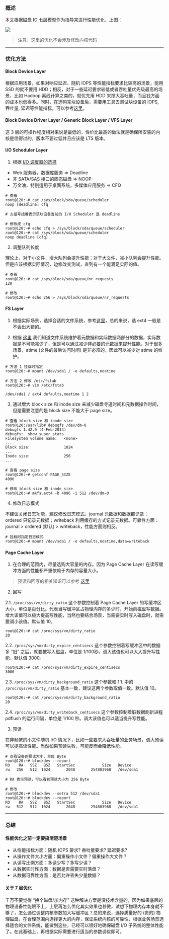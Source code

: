### 概述

本文根据磁盘 IO 七层模型作为指导来进行性能优化，上图：

![](https://raw.githubusercontent.com/hsxhr-10/picture/master/块设备分层图2.jpg)

> 注意，这里的优化不会涉及修改内核代码

---

### 优化方法

#### Block Device Layer

根据应用场景，如果对响应延迟、随机 IOPS 等性能指标要求比较高的场景，能用 SSD 的就不要用 HDD；相反，对于一些延迟要求较低或者吞吐量优先级最高的场景，比如  Hadoop 离线计算之类的，就优先用 HDD 来撑大吞吐量，而且钱方面的成本也低得多。同时，在选购完块设备后，需要用工具去测试块设备的 IOPS, 吞吐量, 延迟等性能指标，可以参考[这里](https://github.com/hsxhr-10/blog/blob/master/Linux/【磁盘%20IO】--%20性能测试(Block%20Device%20Layer).md)。

#### Block Device Driver Layer / Generic Block Layer / VFS Layer

这 3 层的可操作程度相对来说是最低的，性价比最高的做法就是确保所安装的内核是信得过的，版本不要过低并且应该是 LTS 版本。

#### I/O Scheduler Layer

1. 根据 [I/O 调度器的选择](https://github.com/hsxhr-10/blog/blob/master/Linux/【磁盘%20IO】--%20IO%20Scheduler%20Layer.md#io-调度器的选择)

- Web 服务器，数据库服务 => Deadline
- 非 SATA/SAS 接口的固态磁盘 => NOOP
- 万金油，特别适用于桌面系统，多媒体应用服务 => CFQ

```
# 查看
root@120:~# cat /sys/block/sda/queue/scheduler 
noop [deadline] cfq

# 方括号括着表示该块设备当前的 I/O Scheduler 是 deadline

# 修改成 cfq
root@120:~# echo cfq > /sys/block/sda/queue/scheduler
root@120:~# cat /sys/block/sda/queue/scheduler 
noop deadline [cfq] 
```

2. 调整队列长度

理论上，对于小文件，增大队列会提升性能；对于大文件，减小队列会提升性能。但是应该根据实际情况，边修改变测试，直到有一个能满足实际的值。

```
# 查看
root@120:~# cat /sys/block/sda/queue/nr_requests
128

# 修改
root@120:~# echo 256 > /sys/block/sda/queue/nr_requests
```

#### FS Layer

1. 根据实际场景，选择合适的文件系统，参考[这里](https://github.com/hsxhr-10/blog/blob/master/Linux/【磁盘%20IO】--%20FS%20Layer.md#2-选择对照表)，总的来说，选 ext4 一般是不会出大错的。

2. 根据 [这里](https://github.com/hsxhr-10/blog/blob/master/Linux/【磁盘%20IO】--%20FS%20Layer.md) 我们知道文件系统维护着元数据和实际数据两部分的数据，实际数据是不可能减少了，但是可以通过减少非必要的元数据来提升性能。对于很多场景，atime (文件的最后访问时间) 是非必须的，因此可以减少对 atime 的维护。

```
# 方法 1 挂载时指定
root@120:~# mount /dev/sda1 / -o defaults,noatime

# 方法 2 修改 /etc/fstab
root@120:~# vim /etc/fstab

/dev/sda1 / ext4 defaults,noatime 1 2
```

3. 通过增大 block size 和 inode size 来减少磁盘寻道时间和元数据操作时间，但是需要注意的是 block size 不能大于 page size。

```
# 查看 block size 和 inode size
root@120:/usr/lib# debugfs /dev/dm-0
debugfs 1.42.9 (4-Feb-2014)
debugfs:  show_super_stats
Filesystem volume name:   <none>
...
Block size:               1024
...
Inode size:               256
...

# 查看 page size
root@120:~# getconf PAGE_SIZE
4096

# 修改 block size 和 inode size
root@120:~# mkfs.ext4 -b 4096 -i 512 /dev/dm-0
```

4. 修改日志模式

不建议关闭日志功能，建议修改日志模式。journal 元数据和数据都记录；ordered 只记录元数据；writeback 利用缓存的方式记录元数据。可靠性方面：journal > ordered (默认) > writeback，性能方面则相反。

```
# 挂载时指定日志模式
root@120:~# mount /dev/sda1 / -o defaults,noatime,data=writeback
```

#### Page Cache Layer

1. 在合理的范围内，尽量选购大容量的内存。因为 Page Cache Layer 在读写缓冲方面的性能都严重依赖于内存的容量大小。

> 预读和回写的相关知识可以参考 [这里](https://github.com/hsxhr-10/blog/blob/master/Linux/【磁盘%20IO】--%20Page%20Cache%20Layer.md#预读和回写)

2. 回写

2.1. `/proc/sys/vm/dirty_ratio` 这个参数控制着 Page Cache Layer 的写缓冲区大小，单位是百分比。代表当写缓冲区占物理内存的多少时，开始向磁盘写数据。增大该值可以极大提高写性能，当然也要结合场景，当需要实时写入磁盘时，就需要调小该值。默认值 10。

```
root@120:~# cat /proc/sys/vm/dirty_ratio
20
```

2.2. `/proc/sys/vm/dirty_expire_centisecs` 这个参数控制着写缓冲区中的数据多 “旧” 之后，就要被写入磁盘，单位是 1/100秒。调大该值也可以大大提升写性能。默认值 3000。

```
root@120:~# cat /proc/sys/vm/dirty_expire_centisecs
3000
```

2.3. `/proc/sys/vm/dirty_background_ratio` 这个参数和 1.1. 中的 `/proc/sys/vm/dirty_ratio` 基本一致，建议这两个参数取值一致。默认值 10。

```
root@120:~# cat /proc/sys/vm/dirty_background_ratio
20
```

2.4. `/proc/sys/vm/dirty_writeback_centisecs` 这个参数控制着脏数据刷新进程 pdflush 的运行间隔，单位是 1/100 秒。调大该值也可以适当提升写性能。

3. 预读

在非频繁的小文件随机 I/O 情况下，比如一些要求大吞吐量的业务场景，调大预读可以提高读性能。当然如果预读失败，可能反而会降低性能。

```
# 查看设备的预读大小，单位 Byte
root@120:~# blockdev --report
RO    RA   SSZ   BSZ   StartSec            Size   Device
rw   256   512  1024       2048       254803968   /dev/sda1

# RA 表示预读，可以看到预读大小为 256 Byte

# 修改
root@120:~# blockdev --setra 512 /dev/sda1
root@120:~# blockdev --report
RO    RA   SSZ   BSZ   StartSec            Size   Device
rw   512   512  1024       2048       254803968   /dev/sda1
```

---

### 总结

#### 性能优化之前一定要搞清楚场景

- 从性能指标方面：随机 IOPS 要求? 吞吐量要求? 延迟要求?
- 从操作文件大小方面：偏重操作小文件？偏重操作大文件？
- 从读写比例方面：多读少写？多写少读？
- 从数据实时性方面：数据是否需要实时落盘？
- 从数据可靠性方面：是否允许丢失少量数据？

#### 关于 7 层优化

千万不要觉得 “换个磁盘/加内存” 这种解决方案是没技术含量的，因为如果底层的物理设备性能跟不上，上层再怎么优化其实效果也甚微，试想下物理内存本身就不够了，怎么通过调整内核参数加大写缓冲区？总的来说，选择质量好的 (贵的) 物理磁盘，在合理范围内选择更大的内存，保证系统内核的可靠性，根据业务场景选择适合的文件系统，能做到这些，已经可以很好地确保磁盘 I/O 子系统的整体性能了。在此基础上，再根据实际需要进行适当的参数调优即可。
